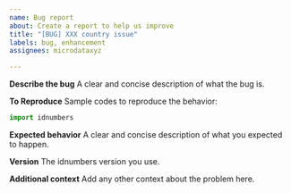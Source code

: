 ```yaml
---
name: Bug report
about: Create a report to help us improve
title: "[BUG] XXX country issue"
labels: bug, enhancement
assignees: microdataxyz

---
```


**Describe the bug**
A clear and concise description of what the bug is.

**To Reproduce**
Sample codes to reproduce the behavior:

```python
import idnumbers


```

**Expected behavior**
A clear and concise description of what you expected to happen.

**Version**
The idnumbers version you use.

**Additional context**
Add any other context about the problem here.
